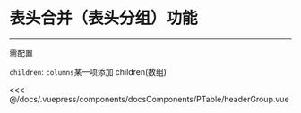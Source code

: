 # 表头合并（表头分组）功能

---

<common-code-format>
  <docsComponents-PTable-headerGroup slot="source"></docsComponents-PTable-headerGroup>
  需配置

`children`: `columns`某一项添加 children(数组)

<<< @/docs/.vuepress/components/docsComponents/PTable/headerGroup.vue
</common-code-format>
